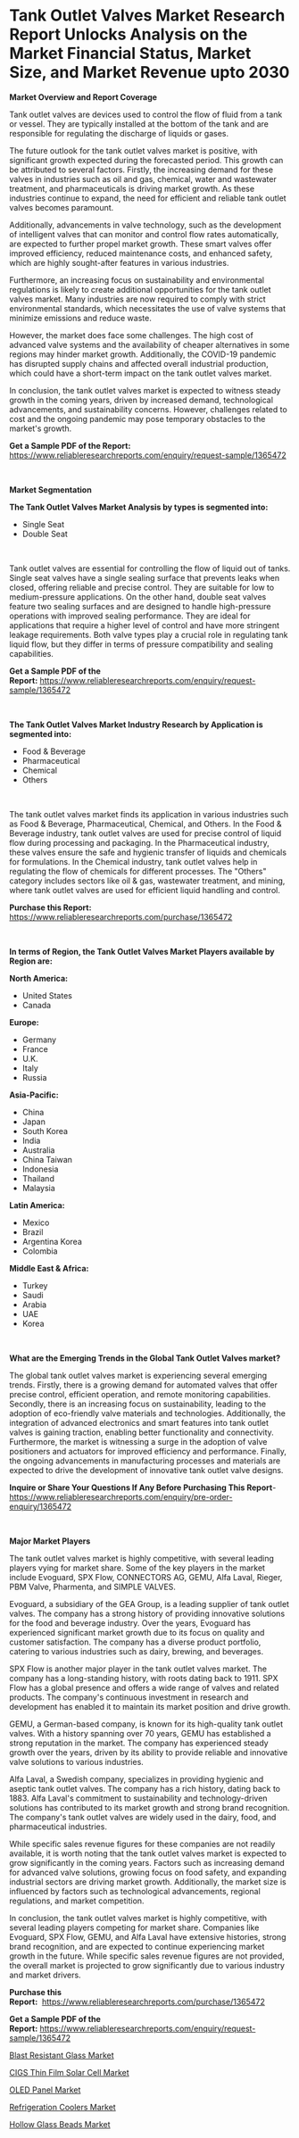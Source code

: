 <p><h1>Tank Outlet Valves Market Research Report Unlocks Analysis on the Market Financial Status, Market Size, and Market Revenue upto 2030</h1></p><p><strong>Market Overview and Report Coverage</strong></p>
<p><p>Tank outlet valves are devices used to control the flow of fluid from a tank or vessel. They are typically installed at the bottom of the tank and are responsible for regulating the discharge of liquids or gases.</p><p>The future outlook for the tank outlet valves market is positive, with significant growth expected during the forecasted period. This growth can be attributed to several factors. Firstly, the increasing demand for these valves in industries such as oil and gas, chemical, water and wastewater treatment, and pharmaceuticals is driving market growth. As these industries continue to expand, the need for efficient and reliable tank outlet valves becomes paramount.</p><p>Additionally, advancements in valve technology, such as the development of intelligent valves that can monitor and control flow rates automatically, are expected to further propel market growth. These smart valves offer improved efficiency, reduced maintenance costs, and enhanced safety, which are highly sought-after features in various industries.</p><p>Furthermore, an increasing focus on sustainability and environmental regulations is likely to create additional opportunities for the tank outlet valves market. Many industries are now required to comply with strict environmental standards, which necessitates the use of valve systems that minimize emissions and reduce waste.</p><p>However, the market does face some challenges. The high cost of advanced valve systems and the availability of cheaper alternatives in some regions may hinder market growth. Additionally, the COVID-19 pandemic has disrupted supply chains and affected overall industrial production, which could have a short-term impact on the tank outlet valves market.</p><p>In conclusion, the tank outlet valves market is expected to witness steady growth in the coming years, driven by increased demand, technological advancements, and sustainability concerns. However, challenges related to cost and the ongoing pandemic may pose temporary obstacles to the market's growth.</p></p>
<p><strong>Get a Sample PDF of the Report:</strong> <a href="https://www.reliableresearchreports.com/enquiry/request-sample/1365472">https://www.reliableresearchreports.com/enquiry/request-sample/1365472</a></p>
<p>&nbsp;</p>
<p><strong>Market Segmentation</strong></p>
<p><strong>The Tank Outlet Valves Market Analysis by types is segmented into:</strong></p>
<p><ul><li>Single Seat</li><li>Double Seat</li></ul></p>
<p>&nbsp;</p>
<p><p>Tank outlet valves are essential for controlling the flow of liquid out of tanks. Single seat valves have a single sealing surface that prevents leaks when closed, offering reliable and precise control. They are suitable for low to medium-pressure applications. On the other hand, double seat valves feature two sealing surfaces and are designed to handle high-pressure operations with improved sealing performance. They are ideal for applications that require a higher level of control and have more stringent leakage requirements. Both valve types play a crucial role in regulating tank liquid flow, but they differ in terms of pressure compatibility and sealing capabilities.</p></p>
<p><strong>Get a Sample PDF of the Report:</strong>&nbsp;<a href="https://www.reliableresearchreports.com/enquiry/request-sample/1365472">https://www.reliableresearchreports.com/enquiry/request-sample/1365472</a></p>
<p>&nbsp;</p>
<p><strong>The Tank Outlet Valves Market Industry Research by Application is segmented into:</strong></p>
<p><ul><li>Food & Beverage</li><li>Pharmaceutical</li><li>Chemical</li><li>Others</li></ul></p>
<p>&nbsp;</p>
<p><p>The tank outlet valves market finds its application in various industries such as Food & Beverage, Pharmaceutical, Chemical, and Others. In the Food & Beverage industry, tank outlet valves are used for precise control of liquid flow during processing and packaging. In the Pharmaceutical industry, these valves ensure the safe and hygienic transfer of liquids and chemicals for formulations. In the Chemical industry, tank outlet valves help in regulating the flow of chemicals for different processes. The "Others" category includes sectors like oil & gas, wastewater treatment, and mining, where tank outlet valves are used for efficient liquid handling and control.</p></p>
<p><strong>Purchase this Report:</strong>&nbsp; <a href="https://www.reliableresearchreports.com/purchase/1365472">https://www.reliableresearchreports.com/purchase/1365472</a></p>
<p>&nbsp;</p>
<p><strong>In terms of Region, the Tank Outlet Valves Market Players available by Region are:</strong></p>
<p>
    <p> <strong> North America: </strong>
        <ul>
            <li>United States</li>
            <li>Canada</li>
        </ul>
        </p> 
    <p> <strong> Europe: </strong>
        <ul>
            <li>Germany</li>
            <li>France</li>
            <li>U.K.</li>
            <li>Italy</li>
            <li>Russia</li>
        </ul>
        </p> 
    <p> <strong> Asia-Pacific: </strong>
        <ul>
            <li>China</li>
            <li>Japan</li>
            <li>South Korea</li>
            <li>India</li>
            <li>Australia</li>
            <li>China Taiwan</li>
            <li>Indonesia</li>
            <li>Thailand</li>
            <li>Malaysia</li>
        </ul>
        </p> 
    <p> <strong> Latin America: </strong>
        <ul>
            <li>Mexico</li>
            <li>Brazil</li>
            <li>Argentina Korea</li>
            <li>Colombia</li>
        </ul>
        </p> 
    <p> <strong> Middle East & Africa: </strong>
        <ul>
            <li>Turkey</li>
            <li>Saudi</li>
            <li>Arabia</li>
            <li>UAE</li>
            <li>Korea</li>
        </ul>
    </p>
    </p>
<p>&nbsp;</p>
<p><strong>What are the Emerging Trends in the Global Tank Outlet Valves market?</strong></p>
<p><p>The global tank outlet valves market is experiencing several emerging trends. Firstly, there is a growing demand for automated valves that offer precise control, efficient operation, and remote monitoring capabilities. Secondly, there is an increasing focus on sustainability, leading to the adoption of eco-friendly valve materials and technologies. Additionally, the integration of advanced electronics and smart features into tank outlet valves is gaining traction, enabling better functionality and connectivity. Furthermore, the market is witnessing a surge in the adoption of valve positioners and actuators for improved efficiency and performance. Finally, the ongoing advancements in manufacturing processes and materials are expected to drive the development of innovative tank outlet valve designs.</p></p>
<p><strong>Inquire or Share Your Questions If Any Before Purchasing This Report</strong>- <a href="https://www.reliableresearchreports.com/enquiry/pre-order-enquiry/1365472">https://www.reliableresearchreports.com/enquiry/pre-order-enquiry/1365472</a></p>
<p>&nbsp;</p>
<p><strong>Major Market Players</strong></p>
<p><p>The tank outlet valves market is highly competitive, with several leading players vying for market share. Some of the key players in the market include Evoguard, SPX Flow, CONNECTORS AG, GEMU, Alfa Laval, Rieger, PBM Valve, Pharmenta, and SIMPLE VALVES.</p><p>Evoguard, a subsidiary of the GEA Group, is a leading supplier of tank outlet valves. The company has a strong history of providing innovative solutions for the food and beverage industry. Over the years, Evoguard has experienced significant market growth due to its focus on quality and customer satisfaction. The company has a diverse product portfolio, catering to various industries such as dairy, brewing, and beverages.</p><p>SPX Flow is another major player in the tank outlet valves market. The company has a long-standing history, with roots dating back to 1911. SPX Flow has a global presence and offers a wide range of valves and related products. The company's continuous investment in research and development has enabled it to maintain its market position and drive growth.</p><p>GEMU, a German-based company, is known for its high-quality tank outlet valves. With a history spanning over 70 years, GEMU has established a strong reputation in the market. The company has experienced steady growth over the years, driven by its ability to provide reliable and innovative valve solutions to various industries.</p><p>Alfa Laval, a Swedish company, specializes in providing hygienic and aseptic tank outlet valves. The company has a rich history, dating back to 1883. Alfa Laval's commitment to sustainability and technology-driven solutions has contributed to its market growth and strong brand recognition. The company's tank outlet valves are widely used in the dairy, food, and pharmaceutical industries.</p><p>While specific sales revenue figures for these companies are not readily available, it is worth noting that the tank outlet valves market is expected to grow significantly in the coming years. Factors such as increasing demand for advanced valve solutions, growing focus on food safety, and expanding industrial sectors are driving market growth. Additionally, the market size is influenced by factors such as technological advancements, regional regulations, and market competition.</p><p>In conclusion, the tank outlet valves market is highly competitive, with several leading players competing for market share. Companies like Evoguard, SPX Flow, GEMU, and Alfa Laval have extensive histories, strong brand recognition, and are expected to continue experiencing market growth in the future. While specific sales revenue figures are not provided, the overall market is projected to grow significantly due to various industry and market drivers.</p></p>
<p><strong>Purchase this Report:</strong>&nbsp;&nbsp;<a href="https://www.reliableresearchreports.com/purchase/1365472">https://www.reliableresearchreports.com/purchase/1365472</a></p>
<p></p>
<p><strong>Get a Sample PDF of the Report:</strong>&nbsp;<a href="https://www.reliableresearchreports.com/enquiry/request-sample/1365472">https://www.reliableresearchreports.com/enquiry/request-sample/1365472</a></p>
<p><p><a href="https://www.linkedin.com/pulse/blast-resistant-glass-market-size-2023-2030-global-industrial-xmz9f/">Blast Resistant Glass Market</a></p><p><a href="https://www.linkedin.com/pulse/cigs-thin-film-solar-cell-market-research-report-provides-qzyee/">CIGS Thin Film Solar Cell Market</a></p><p><a href="https://www.linkedin.com/pulse/oled-panel-market-size-growth-forecast-from-2023-2030-mskae/">OLED Panel Market</a></p><p><a href="https://medium.com/@fire.honor.safe/refrigeration-coolers-market-size-growth-forecast-2023-2030-59604839a06b">Refrigeration Coolers Market</a></p><p><a href="https://medium.com/@v27092023/hollow-glass-beads-market-size-growth-forecast-2023-2030-9723397b3f83">Hollow Glass Beads Market</a></p></p>